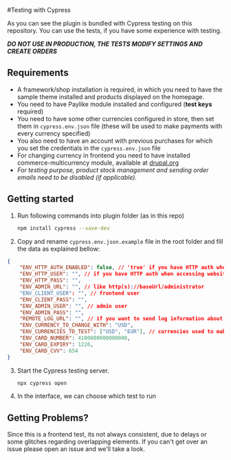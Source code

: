 #Testing with Cypress

As you can see the plugin is bundled with Cypress testing on this repository. You can use the tests, if you have some experience with testing.

***DO NOT USE IN PRODUCTION, THE TESTS MODIFY SETTINGS AND CREATE ORDERS***

## Requirements

* A framework/shop installation is required, in which you need to have the sample theme installed and products displayed on the homepage.
* You need to have Paylike module installed and configured (**test keys** required)
* You need to have some other currencies configured in store, then set them in `cypress.env.json` file (these will be used to make payments with every currency specified)
* You also need to have an account with previous purchases for which you set the credentials in the `cypress.env.json` file
* For changing currency in frontend you need to have installed commerce-multicurrency module, available at [drupal.org](https://www.drupal.org/project/commerce_multicurrency/releases)
* *For testing purpose, product stock management and sending order emails need to be disabled (if applicable).*

## Getting started

1. Run following commands into plugin folder (as in this repo)

    ```bash
    npm install cypress --save-dev
    ```

2. Copy and rename `cypress.env.json.example` file in the root folder and fill the data as explained bellow:
```json
{
    "ENV_HTTP_AUTH_ENABLED": false, // 'true' if you have HTTP auth when accessing website
    "ENV_HTTP_USER": "", // if you have HTTP auth when accessing website
    "ENV_HTTP_PASS": "",
    "ENV_ADMIN_URL": "", // like http(s)://baseUrl/administrator
    "ENV_CLIENT_USER": "", // frontend user
    "ENV_CLIENT_PASS": "",
    "ENV_ADMIN_USER": "", // admin user
    "ENV_ADMIN_PASS": "",
    "REMOTE_LOG_URL": "", // if you want to send log information about framework/shop & paylike module versions
    "ENV_CURRENCY_TO_CHANGE_WITH": "USD",
    "ENV_CURRENCIES_TO_TEST": ["USD", "EUR"], // currencies used to make payments with in Full test
    "ENV_CARD_NUMBER": 4100000000000000,
    "ENV_CARD_EXPIRY": 1226,
    "ENV_CARD_CVV": 654
}
```

3. Start the Cypress testing server.
    ```bash
    npx cypress open
    ```
4. In the interface, we can choose which test to run

## Getting Problems?

Since this is a frontend test, its not always consistent, due to delays or some glitches regarding overlapping elements. If you can't get over an issue please open an issue and we'll take a look.